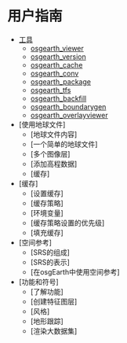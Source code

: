 # 用户指南
* [工具](./UserGuide/Tools.md)
  * [osgearth_viewer](./UserGuide/Tools.md#osgearth_viewer)
  * [osgearth_version](./UserGuide/Tools.md#osgearth_version)
  * [osgearth_cache](./UserGuide/Tools.md#osgearth_cache)
  * [osgearth_conv](./UserGuide/Tools.md#osgearth_conv)
  * [osgearth_package](./UserGuide/Tools.md#osgearth_package)
  * [osgearth_tfs](./UserGuide/Tools.md#osgearth_package)
  * [osgearth_backfill](./UserGuide/Tools.md#osgearth_backfill)
  * [osgearth_boundarygen](./UserGuide/Tools.md#osgearth_boundarygen)
  * [osgearth_overlayviewer](./UserGuide/Tools.md#osgearth_overlayviewer)
* [使用地球文件]
  * [地球文件内容]
  * [一个简单的地球文件]
  * [多个图像层]
  * [添加高程数据]
  * [缓存]
* [缓存]
  * [设置缓存]
  * [缓存策略]
  * [环境变量]
  * [缓存策略设置的优先级]
  * [填充缓存]
* [空间参考]
  * [SRS的组成]
  * [SRS的表示]
  * [在osgEarth中使用空间参考]
* [功能和符号]
  * [了解功能]
  * [创建特征图层]
  * [风格]
  * [地形跟踪]
  * [渲染大数据集]
